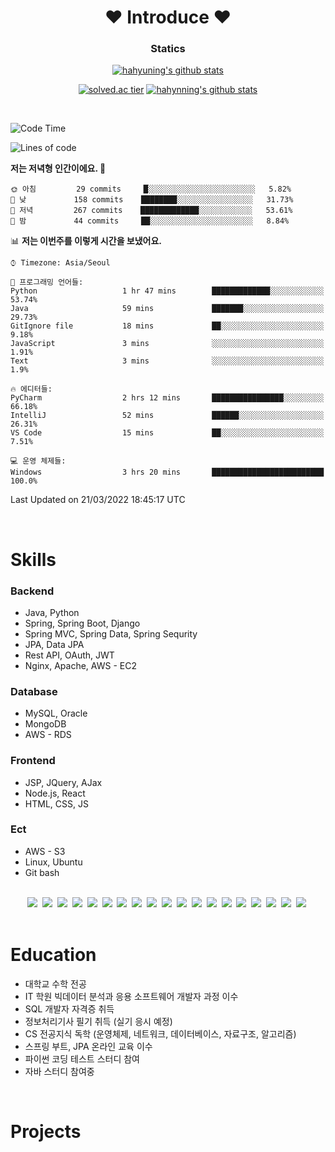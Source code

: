 <div align="center">
 
# :heart: Introduce :heart:

<!--
**hahyuning/hahyuning** is a ✨ _special_ ✨ repository because its `README.md` (this file) appears on your GitHub profile.

Here are some ideas to get you started:

- 🔭 I’m currently working on ...
- 🌱 I’m currently learning ...
- 👯 I’m looking to collaborate on ...
- 🤔 I’m looking for help with ...
- 💬 Ask me about ...
- 📫 How to reach me: ...
- 😄 Pronouns: ...
- ⚡ Fun fact: ...
-->

### Statics
[![hahyuning's github stats](https://github-readme-stats.vercel.app/api?username=hahyuning&hide=contribs,prs&show_icons=true&theme=dracula)](https://github.com/hahyuning)<br>
 
[![solved.ac tier](http://mazassumnida.wtf/api/v2/generate_badge?boj=hahyuning)](https://solved.ac/hahyuning)
[![hahynning's github stats](https://github-readme-stats.vercel.app/api/top-langs/?username=hahyuning&show_icons=true&hide_border=true&title_color=004386&icon_color=004386&layout=compact)](https://github.com/hahyuning)

</div>
<br>
 
<!--START_SECTION:waka-->
![Code Time](http://img.shields.io/badge/Code%20Time-122%20hrs%2050%20mins-blue)

![Lines of code](https://img.shields.io/badge/%EC%A0%80%EB%8A%94%20%EC%97%AC%ED%83%9C%EA%B9%8C%EC%A7%80%20-223%20Thousand%20%EC%A4%84%EC%9D%98%20%EC%BD%94%EB%93%9C%EB%A5%BC%20%EC%9E%91%EC%84%B1%ED%96%88%EC%96%B4%EC%9A%94.-blue)

**저는 저녁형 인간이에요. 🦉** 

```text
🌞 아침         29 commits     █░░░░░░░░░░░░░░░░░░░░░░░░   5.82% 
🌆 낮　         158 commits    ████████░░░░░░░░░░░░░░░░░   31.73% 
🌃 저녁         267 commits    █████████████░░░░░░░░░░░░   53.61% 
🌙 밤　         44 commits     ██░░░░░░░░░░░░░░░░░░░░░░░   8.84%

```


📊 **저는 이번주를 이렇게 시간을 보냈어요.** 

```text
⌚︎ Timezone: Asia/Seoul

💬 프로그래밍 언어들: 
Python                   1 hr 47 mins        █████████████░░░░░░░░░░░░   53.74% 
Java                     59 mins             ███████░░░░░░░░░░░░░░░░░░   29.73% 
GitIgnore file           18 mins             ██░░░░░░░░░░░░░░░░░░░░░░░   9.18% 
JavaScript               3 mins              ░░░░░░░░░░░░░░░░░░░░░░░░░   1.91% 
Text                     3 mins              ░░░░░░░░░░░░░░░░░░░░░░░░░   1.9%

🔥 에디터들: 
PyCharm                  2 hrs 12 mins       ████████████████░░░░░░░░░   66.18% 
IntelliJ                 52 mins             ██████░░░░░░░░░░░░░░░░░░░   26.31% 
VS Code                  15 mins             ██░░░░░░░░░░░░░░░░░░░░░░░   7.51%

💻 운영 체제들: 
Windows                  3 hrs 20 mins       █████████████████████████   100.0%

```


 Last Updated on 21/03/2022 18:45:17 UTC
<!--END_SECTION:waka-->

<br>

# Skills
### Backend
+ Java, Python 
+ Spring, Spring Boot, Django
+ Spring MVC, Spring Data, Spring Sequrity
+ JPA, Data JPA
+ Rest API, OAuth, JWT
+ Nginx, Apache, AWS - EC2

### Database 
+ MySQL, Oracle
+ MongoDB
+ AWS - RDS

### Frontend 
+ JSP, JQuery, AJax
+ Node.js, React
+ HTML, CSS, JS

### Ect 
+ AWS - S3 
+ Linux, Ubuntu 
+ Git bash

<br>

<div align=center>
<img src="https://img.shields.io/badge/Java-007396?style=flat-square&logo=java&logoColor=white"/>&nbsp;
<img src="https://img.shields.io/badge/Python-3766AB?style=flat-square&logo=Python&logoColor=white"/>&nbsp;
<img src="https://img.shields.io/badge/Spring-6DB33F?style=flat-square&logo=Spring&logoColor=white"/>&nbsp;
<img src="https://img.shields.io/badge/SpringBoot-6DB33F?style=flat-square&logo=SpringBoot&logoColor=white"/>&nbsp;
<img src="https://img.shields.io/badge/Django-092E20?style=flat-square&logo=Django&logoColor=white"/>&nbsp;
<img src="https://img.shields.io/badge/Gradle-02303A?style=flat-square&logo=Gradle&logoColor=white"/>&nbsp;
<img src="https://img.shields.io/badge/IntelliJIDEA-000000?style=flat-square&logo=IntelliJIDEA&logoColor=white"/>&nbsp;
<img src="https://img.shields.io/badge/Eclipse-2C2255?style=flat-square&logo=Eclipse&logoColor=white"/>&nbsp;
<img src="https://img.shields.io/badge/PyCharm-000000?style=flat-square&logo=PyCharm&logoColor=white"/>&nbsp;
<img src="https://img.shields.io/badge/Postman-FF6C37?style=flat-square&logo=Postman&logoColor=white"/>&nbsp;
<img src="https://img.shields.io/badge/MySQL-4479A1?style=flat-square&logo=MySQL&logoColor=white"/>&nbsp;
<img src="https://img.shields.io/badge/MongoDB-47A248?style=flat-square&logo=MongoDB&logoColor=white"/>&nbsp;
<img src="https://img.shields.io/badge/HTML5-E34F26?style=flat-square&logo=HTML5&logoColor=white"/>&nbsp;
<img src="https://img.shields.io/badge/CSS5-1572B6?style=flat-square&logo=CSS3&logoColor=white"/>&nbsp;
<img src="https://img.shields.io/badge/JavaScript-007396?style=flat-square&logo=JavaScript&logoColor=white"/>&nbsp;
<img src="https://img.shields.io/badge/Amazon%20AWS-232F3E?style=flat-square&logo=Amazon%20AWS&logoColor=white"/>&nbsp;
<img src="https://img.shields.io/badge/Linux-FCC624?style=flat-square&logo=Linux&logoColor=white"/>&nbsp;
<img src="https://img.shields.io/badge/Ubuntu-E95420?style=flat-square&logo=Ubuntu&logoColor=white"/>&nbsp;
<img src="https://img.shields.io/badge/Git-F05032?style=flat-square&logo=Git&logoColor=white"/>&nbsp;
</div>
 
<br>

# Education
- 대학교 수학 전공
- IT 학원 빅데이터 분석과 응용 소프트웨어 개발자 과정 이수
- SQL 개발자 자격증 취득
- 정보처리기사 필기 취득 (실기 응시 예정)
- CS 전공지식 독학 (운영체제, 네트워크, 데이터베이스, 자료구조, 알고리즘)
- 스프링 부트, JPA 온라인 교육 이수 
- 파이썬 코딩 테스트 스터디 참여
- 자바 스터디 참여중

<br>

# Projects
